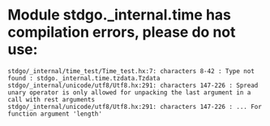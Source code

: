 # Module stdgo._internal.time has compilation errors, please do not use:
```
stdgo/_internal/time_test/Time_test.hx:7: characters 8-42 : Type not found : stdgo._internal.time.tzdata.Tzdata
stdgo/_internal/unicode/utf8/Utf8.hx:291: characters 147-226 : Spread unary operator is only allowed for unpacking the last argument in a call with rest arguments
stdgo/_internal/unicode/utf8/Utf8.hx:291: characters 147-226 : ... For function argument 'length'

```

